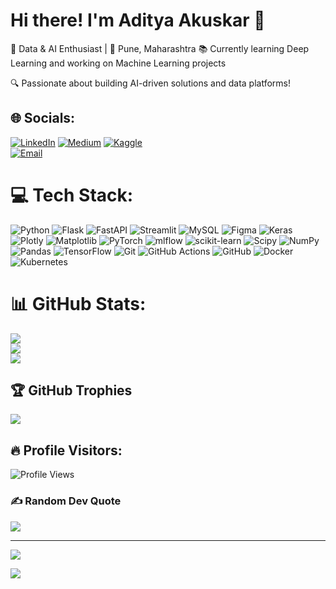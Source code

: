<h1>Hi there! I'm Aditya Akuskar 👋 </h1>
 <p> 🚀 Data & AI Enthusiast | 📍 Pune, Maharashtra 📚 Currently learning Deep Learning and working on Machine Learning projects<p>
<p>🔍 Passionate about building AI-driven solutions and data platforms!</p>



## 🌐 Socials:
[![LinkedIn](https://img.shields.io/badge/LinkedIn-%230077B5.svg?logo=linkedin&logoColor=white)](https://linkedin.com/in/https://www.linkedin.com/in/https://www.linkedin.com/in/aditya-a-27b43533a/) [![Medium](https://img.shields.io/badge/Medium-12100E?logo=medium&logoColor=white)](https://medium.com/@undefinedttps://medium.com/@aakuskar.980) 
[![Kaggle](https://img.shields.io/badge/Kaggle-%23007FFF.svg?logo=kaggle&logoColor=white)](https://www.kaggle.com/adityaakuskar)  
[![Email](https://img.shields.io/badge/Email-D14836?logo=gmail&logoColor=white)](mailto:aakuskar.980@gmail.com)  



# 💻 Tech Stack:
![Python](https://img.shields.io/badge/python-3670A0?style=for-the-badge&logo=python&logoColor=ffdd54) ![Flask](https://img.shields.io/badge/flask-%23000.svg?style=for-the-badge&logo=flask&logoColor=white) ![FastAPI](https://img.shields.io/badge/FastAPI-005571?style=for-the-badge&logo=fastapi) ![Streamlit](https://img.shields.io/badge/Streamlit-%23FE4B4B.svg?style=for-the-badge&logo=streamlit&logoColor=white) ![MySQL](https://img.shields.io/badge/mysql-4479A1.svg?style=for-the-badge&logo=mysql&logoColor=white) ![Figma](https://img.shields.io/badge/figma-%23F24E1E.svg?style=for-the-badge&logo=figma&logoColor=white) ![Keras](https://img.shields.io/badge/Keras-%23D00000.svg?style=for-the-badge&logo=Keras&logoColor=white) ![Plotly](https://img.shields.io/badge/Plotly-%233F4F75.svg?style=for-the-badge&logo=plotly&logoColor=white) ![Matplotlib](https://img.shields.io/badge/Matplotlib-%23ffffff.svg?style=for-the-badge&logo=Matplotlib&logoColor=black) ![PyTorch](https://img.shields.io/badge/PyTorch-%23EE4C2C.svg?style=for-the-badge&logo=PyTorch&logoColor=white) ![mlflow](https://img.shields.io/badge/mlflow-%23d9ead3.svg?style=for-the-badge&logo=numpy&logoColor=blue) ![scikit-learn](https://img.shields.io/badge/scikit--learn-%23F7931E.svg?style=for-the-badge&logo=scikit-learn&logoColor=white) ![Scipy](https://img.shields.io/badge/SciPy-%230C55A5.svg?style=for-the-badge&logo=scipy&logoColor=%white) ![NumPy](https://img.shields.io/badge/numpy-%23013243.svg?style=for-the-badge&logo=numpy&logoColor=white) ![Pandas](https://img.shields.io/badge/pandas-%23150458.svg?style=for-the-badge&logo=pandas&logoColor=white) ![TensorFlow](https://img.shields.io/badge/TensorFlow-%23FF6F00.svg?style=for-the-badge&logo=TensorFlow&logoColor=white) ![Git](https://img.shields.io/badge/git-%23F05033.svg?style=for-the-badge&logo=git&logoColor=white) ![GitHub Actions](https://img.shields.io/badge/github%20actions-%232671E5.svg?style=for-the-badge&logo=githubactions&logoColor=white) ![GitHub](https://img.shields.io/badge/github-%23121011.svg?style=for-the-badge&logo=github&logoColor=white) ![Docker](https://img.shields.io/badge/docker-%230db7ed.svg?style=for-the-badge&logo=docker&logoColor=white) ![Kubernetes](https://img.shields.io/badge/kubernetes-%23326ce5.svg?style=for-the-badge&logo=kubernetes&logoColor=white)

# 📊 GitHub Stats:
![](https://github-readme-stats.vercel.app/api?username=Adity-star&theme=dark&hide_border=false&include_all_commits=true&count_private=false)<br/>
![](https://github-readme-streak-stats.herokuapp.com/?user=Adity-star&theme=dark&hide_border=false)<br/>
![](https://github-readme-stats.vercel.app/api/top-langs/?username=Adity-star&theme=dark&hide_border=false&include_all_commits=true&count_private=false&layout=compact)

## 🏆 GitHub Trophies
![](https://github-profile-trophy.vercel.app/?username=Adity-star&theme=radical&no-frame=false&no-bg=true&margin-w=4)

## 🔥 Profile Visitors:
![Profile Views](https://visitcount.itsvg.in/api?id=Aditya-star&icon=0&color=6)

### ✍️ Random Dev Quote
![](https://quotes-github-readme.vercel.app/api?type=horizontal&theme=radical)

---
[![](https://visitcount.itsvg.in/api?id=Adity-star&icon=0&color=0)](https://visitcount.itsvg.in)

[![](https://visitcount.itsvg.in/api?id=Adity-star&icon=0&color=0)](https://visitcount.itsvg.in)

